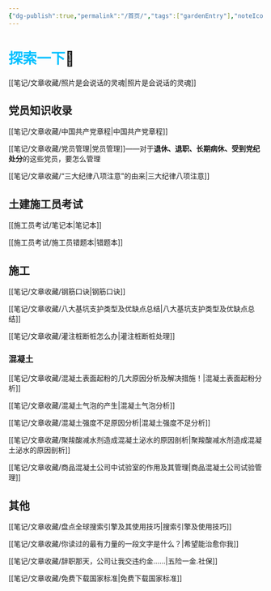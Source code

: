 ```yaml
---
{"dg-publish":true,"permalink":"/首页/","tags":["gardenEntry"],"noteIcon":"","created":"","updated":""}
---
```



# <font color=#00c0ff>探索一下</font>🧐
[[笔记/文章收藏/照片是会说话的灵魂\|照片是会说话的灵魂]]

## 党员知识收录

[[笔记/文章收藏/中国共产党章程\|中国共产党章程]]

[[笔记/文章收藏/党员管理\|党员管理]]——对于**退休、退职、长期病休、受到党纪处分**的这些党员，要怎么管理

[[笔记/文章收藏/“三大纪律八项注意”的由来\|三大纪律八项注意]]


## 土建施工员考试

[[施工员考试/笔记本\|笔记本]]

[[施工员考试/施工员错题本\|错题本]]

## 施工

[[笔记/文章收藏/钢筋口诀\|钢筋口诀]]

[[笔记/文章收藏/八大基坑支护类型及优缺点总结\|八大基坑支护类型及优缺点总结]]

[[笔记/文章收藏/灌注桩断桩怎么办\|灌注桩断桩处理]]

### 混凝土
[[笔记/文章收藏/混凝土表面起粉的几大原因分析及解决措施！\|混凝土表面起粉分析]]

[[笔记/文章收藏/混凝土气泡的产生\|混凝土气泡分析]]

[[笔记/文章收藏/混凝土强度不足原因分析\|混凝土强度不足分析]]

[[笔记/文章收藏/聚羧酸减水剂造成混凝土泌水的原因剖析\|聚羧酸减水剂造成混凝土泌水的原因剖析]]

[[笔记/文章收藏/商品混凝土公司中试验室的作用及其管理\|商品混凝土公司试验管理]]



## 其他

[[笔记/文章收藏/盘点全球搜索引擎及其使用技巧\|搜索引擎及使用技巧]]

[[笔记/文章收藏/你读过的最有力量的一段文字是什么？\|希望能治愈你我]]

[[笔记/文章收藏/辞职那天，公司让我交违约金……\|五险一金.社保]]

[[笔记/文章收藏/免费下载国家标准\|免费下载国家标准]]


































